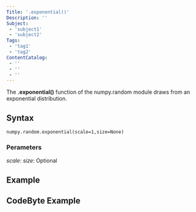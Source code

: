 ```yaml
---
Title: '.exponential()'
Description: ''
Subject:
 - 'subject1'
 - 'subject2'
Tags:
 - 'tag1'
 - 'tag2'
ContentCatalog:
 - ''
 - ''
 - ''
---
```


The **.exponential()** function of the numpy.random module draws from an exponential distribution.

## Syntax

```psuedo
numpy.random.exponential(scale=1,size=None)
```
### Perameters
*scale*:
*size*: Optional

## Example

## CodeByte Example
